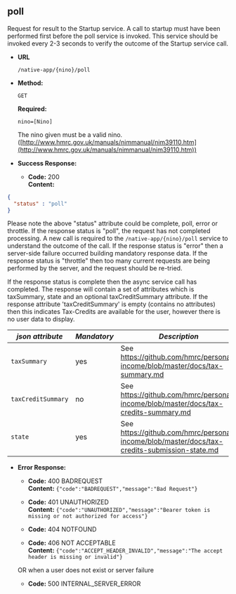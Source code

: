 poll
----
  Request for result to the Startup service. A call to startup must have been performed first before the poll service is invoked. This service should be invoked every 2-3 seconds to verify the outcome of the Startup service call.
  
* **URL**

  `/native-app/{nino}/poll`

* **Method:**
  
  `GET`

   **Required:**

   `nino=[Nino]`

   The nino given must be a valid nino. ([http://www.hmrc.gov.uk/manuals/nimmanual/nim39110.htm](http://www.hmrc.gov.uk/manuals/nimmanual/nim39110.htm))


* **Success Response:**

  * **Code:** 200 <br />
    **Content:** 

```json
{
  "status" : "poll"
}
```

Please note the above "status" attribute could be complete, poll, error or throttle.
If the response status is "poll", the request has not completed processing. A new call is required to the `/native-app/{nino}/poll` service to understand the outcome of the call.
If the response status is "error" then a server-side failure occurred building mandatory response data.
If the response status is "throttle" then too many current requests are being performed by the server, and the request should be re-tried.

If the response status is complete then the async service call has completed. The response will contain a set of attributes which is taxSummary, state and an optional taxCreditSummary attribute.
If the response attribute 'taxCreditSummary' is empty (contains no attributes) then this indicates Tax-Credits are available for the user, however there is no user data to display.

| *json attribute* | *Mandatory* | *Description* |
|------------------|-------------|---------------|
| `taxSummary` | yes | See <https://github.com/hmrc/personal-income/blob/master/docs/tax-summary.md> |
| `taxCreditSummary` | no | See <https://github.com/hmrc/personal-income/blob/master/docs/tax-credits-summary.md> |
| `state` | yes | See <https://github.com/hmrc/personal-income/blob/master/docs/tax-credits-submission-state.md> |




* **Error Response:**

  * **Code:** 400 BADREQUEST <br />
    **Content:** `{"code":"BADREQUEST","message":"Bad Request"}`

  * **Code:** 401 UNAUTHORIZED <br/>
    **Content:** `{"code":"UNAUTHORIZED","message":"Bearer token is missing or not authorized for access"}`

  * **Code:** 404 NOTFOUND <br/>

  * **Code:** 406 NOT ACCEPTABLE <br />
    **Content:** `{"code":"ACCEPT_HEADER_INVALID","message":"The accept header is missing or invalid"}`

  OR when a user does not exist or server failure

  * **Code:** 500 INTERNAL_SERVER_ERROR <br/>



